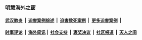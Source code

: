 
### 明慧海外之窗

####  [武汉肺炎](indexes/365.md?t=02021800) &nbsp;|&nbsp;  [迫害案例综述](indexes/328.md?t=02021800) &nbsp;|&nbsp; [迫害致死案例](indexes/277.md?t=02021800)  &nbsp;|&nbsp; [更多迫害案例](indexes/81.md?t=02021800)  &nbsp;|&nbsp; 
####  [时事评论](indexes/251.md?t=02021800) &nbsp;|&nbsp; [海外简讯](indexes/245.md?t=02021800)&nbsp;|&nbsp;  [社会支持](indexes/140.md?t=02021800) &nbsp;|&nbsp; [褒奖决议](indexes/282.md?t=02021800) &nbsp;|&nbsp; [社区报道](indexes/91.md?t=02021800)  &nbsp;|&nbsp; [天人之间](indexes/78.md?t=02021800) 

